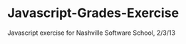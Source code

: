 Javascript-Grades-Exercise
==========================

Javascript exercise for Nashville Software School, 2/3/13